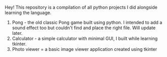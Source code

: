 Hey!
This repository is a compilation of all python projects I did alongside learning the language.
1. Pong - the old classic Pong game built using python. I intended to add a sound effect too but couldn't find and place the right file. Will update later.
2. Calculator - a simple calculator with minimal GUI, I built while learning tkinter.
3. Photo viewer = a basic image viewer application created using tkinter
